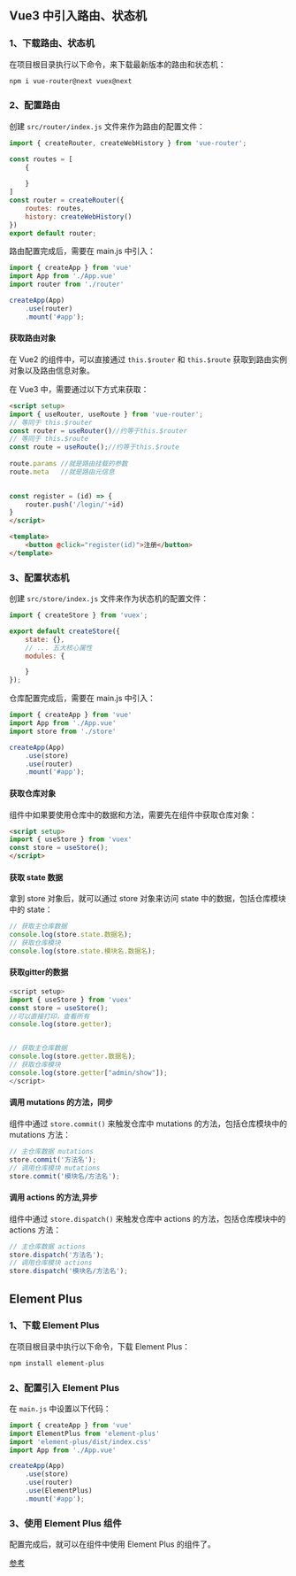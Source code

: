 ## Vue3 中引入路由、状态机

### 1、下载路由、状态机

在项目根目录执行以下命令，来下载最新版本的路由和状态机：

```bash
npm i vue-router@next vuex@next
```

### 2、配置路由

创建 `src/router/index.js` 文件来作为路由的配置文件：

```js
import { createRouter, createWebHistory } from 'vue-router';

const routes = [
    {
    
    }
]
const router = createRouter({
    routes: routes,
    history: createWebHistory()
})
export default router;
```

路由配置完成后，需要在 main.js 中引入：

```js
import { createApp } from 'vue'
import App from './App.vue'
import router from './router'

createApp(App)
    .use(router)
    .mount('#app');

```

#### 获取路由对象

在 Vue2 的组件中，可以直接通过 `this.$router` 和 `this.$route` 获取到路由实例对象以及路由信息对象。

在 Vue3 中，需要通过以下方式来获取：

```html
<script setup>
import { useRouter, useRoute } from 'vue-router';
// 等同于 this.$router
const router = useRouter()//约等于this.$router
// 等同于 this.$route
const route = useRoute();//约等于this.$route
    
route.params //就是路由挂载的参数
route.meta	 //就是路由元信息
    

const register = (id) => {
    router.push('/login/'+id)
}
</script>

<template>
    <button @click="register(id)">注册</button>
</template>
```

### 3、配置状态机

创建 `src/store/index.js` 文件来作为状态机的配置文件：

```js
import { createStore } from 'vuex';

export default createStore({
    state: {},
    // ... 五大核心属性
    modules: {

    }
});
```

仓库配置完成后，需要在 main.js 中引入：

```js
import { createApp } from 'vue'
import App from './App.vue'
import store from './store'

createApp(App)
    .use(store)
    .use(router)
    .mount('#app');
```

#### 获取仓库对象

组件中如果要使用仓库中的数据和方法，需要先在组件中获取仓库对象：

```html
<script setup>
import { useStore } from 'vuex'
const store = useStore();
</script>
```

#### 获取 state 数据

拿到 store 对象后，就可以通过 store 对象来访问 state 中的数据，包括仓库模块中的 state：

```js
// 获取主仓库数据
console.log(store.state.数据名);
// 获取仓库模块
console.log(store.state.模块名.数据名);
```

#### 获取gitter的数据

```js
<script setup>
import { useStore } from 'vuex'
const store = useStore();
//可以直接打印，查看所有
console.log(store.getter);


// 获取主仓库数据
console.log(store.getter.数据名);
// 获取仓库模块
console.log(store.getter["admin/show"]);
</script>
```



#### 调用 mutations 的方法，同步

组件中通过 `store.commit()` 来触发仓库中 mutations 的方法，包括仓库模块中的 mutations 方法：

```js
// 主仓库数据 mutations
store.commit('方法名');
// 调用仓库模块 mutations
store.commit('模块名/方法名');
```

#### 调用 actions 的方法,异步

组件中通过 `store.dispatch()` 来触发仓库中 actions 的方法，包括仓库模块中的 actions 方法：

```js
// 主仓库数据 actions
store.dispatch('方法名');
// 调用仓库模块 actions
store.dispatch('模块名/方法名');
```

## Element Plus

### 1、下载 Element Plus

在项目根目录中执行以下命令，下载 Element Plus：

```bash
npm install element-plus
```

### 2、配置引入 Element Plus

在 `main.js` 中设置以下代码：

```js
import { createApp } from 'vue'
import ElementPlus from 'element-plus'
import 'element-plus/dist/index.css'
import App from './App.vue'

createApp(App)
    .use(store)
    .use(router)
    .use(ElementPlus)
    .mount('#app');
```

### 3、使用 Element Plus 组件

配置完成后，就可以在组件中使用 Element Plus 的组件了。

[参考](https://element-plus.gitee.io/zh-CN/component/layout.html)

